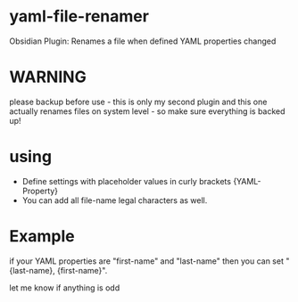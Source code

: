 # yaml-file-renamer
Obsidian Plugin: Renames a file when defined YAML properties changed


# WARNING
please backup before use - this is only my second plugin and this one actually renames files on system level - so make sure everything is backed up!


# using
- Define settings with placeholder values in curly brackets {YAML-Property}
- You can add all file-name legal characters as well.

# Example
if your YAML properties are "first-name" and "last-name" then you can set "{last-name}, {first-name}". 



let me know if anything is odd

